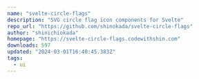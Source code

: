 ```yaml
---
name: "svelte-circle-flags"
description: "SVG circle flag icon components for Svelte"
repo_url: "https://github.com/shinokada/svelte-circle-flags"
author: "shinichiokada"
homepage: "https://svelte-circle-flags.codewithshin.com"
downloads: 597
updated: "2024-03-01T16:40:45.383Z"
tags: 
  - ui
---
```

